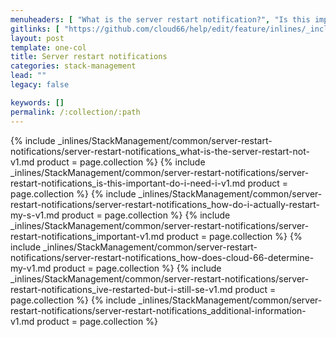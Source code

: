 ```yaml
---
menuheaders: [ "What is the server restart notification?", "Is this important? Do I need immediate action?", "How do I actually restart my servers?", "Important", "How does Cloud 66 determine my server needs a restart?", "I've restarted, but I still see the notification", "Additional information" ]
gitlinks: [ "https://github.com/cloud66/help/edit/feature/inlines/_includes/_inlines/StackManagement/common/server-restart-notifications/server-restart-notifications_contents-v1.md", "https://github.com/cloud66/help/edit/feature/inlines/_includes/_inlines/StackManagement/common/server-restart-notifications/server-restart-notifications_what-is-the-server-restart-not-v1.md", "https://github.com/cloud66/help/edit/feature/inlines/_includes/_inlines/StackManagement/common/server-restart-notifications/server-restart-notifications_is-this-important-do-i-need-i-v1.md", "https://github.com/cloud66/help/edit/feature/inlines/_includes/_inlines/StackManagement/common/server-restart-notifications/server-restart-notifications_how-do-i-actually-restart-my-s-v1.md", "https://github.com/cloud66/help/edit/feature/inlines/_includes/_inlines/StackManagement/common/server-restart-notifications/server-restart-notifications_important-v1.md", "https://github.com/cloud66/help/edit/feature/inlines/_includes/_inlines/StackManagement/common/server-restart-notifications/server-restart-notifications_how-does-cloud-66-determine-my-v1.md", "https://github.com/cloud66/help/edit/feature/inlines/_includes/_inlines/StackManagement/common/server-restart-notifications/server-restart-notifications_ive-restarted-but-i-still-se-v1.md", "https://github.com/cloud66/help/edit/feature/inlines/_includes/_inlines/StackManagement/common/server-restart-notifications/server-restart-notifications_additional-information-v1.md" ]
layout: post
template: one-col
title: Server restart notifications
categories: stack-management
lead: ""
legacy: false

keywords: []
permalink: /:collection/:path
---
```






<a href="#what-is-the-server-restart-notification"></a>{% include _inlines/StackManagement/common/server-restart-notifications/server-restart-notifications_what-is-the-server-restart-not-v1.md  product = page.collection %}
<a href="#is-this-important-do-i-need-immediate-action"></a>{% include _inlines/StackManagement/common/server-restart-notifications/server-restart-notifications_is-this-important-do-i-need-i-v1.md  product = page.collection %}
<a href="#how-do-i-actually-restart-my-servers"></a>{% include _inlines/StackManagement/common/server-restart-notifications/server-restart-notifications_how-do-i-actually-restart-my-s-v1.md  product = page.collection %}
<a href="#important"></a>{% include _inlines/StackManagement/common/server-restart-notifications/server-restart-notifications_important-v1.md  product = page.collection %}
<a href="#how-does-cloud-66-determine-my-server-needs-a-restart"></a>{% include _inlines/StackManagement/common/server-restart-notifications/server-restart-notifications_how-does-cloud-66-determine-my-v1.md  product = page.collection %}
<a href="#ive-restarted-but-i-still-see-the-notification"></a>{% include _inlines/StackManagement/common/server-restart-notifications/server-restart-notifications_ive-restarted-but-i-still-se-v1.md  product = page.collection %}
<a href="#additional-information"></a>{% include _inlines/StackManagement/common/server-restart-notifications/server-restart-notifications_additional-information-v1.md  product = page.collection %}